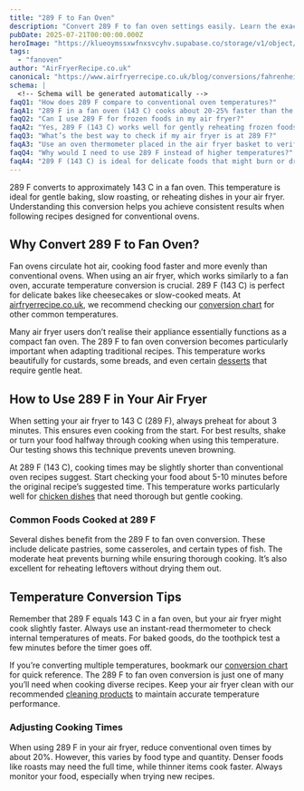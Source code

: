 ```yaml
---
title: "289 F to Fan Oven"
description: "Convert 289 F to fan oven settings easily. Learn the exact temperature and get air fryer cooking tips for perfect results every time."
pubDate: 2025-07-21T00:00:00.000Z
heroImage: "https://klueoymssxwfnxsvcyhv.supabase.co/storage/v1/object/public/Shmucket/289-f-to-fan-oven.png"
tags:
  - "fanoven"
author: "AirFryerRecipe.co.uk"
canonical: "https://www.airfryerrecipe.co.uk/blog/conversions/fahrenheit-to-fan-oven/289-f-to-fan-oven"
schema: |
  <!-- Schema will be generated automatically -->
faqQ1: "How does 289 F compare to conventional oven temperatures?"
faqA1: "289 F in a fan oven (143 C) cooks about 20-25% faster than the same temperature in a conventional oven. The circulating air in fan ovens and air fryers transfers heat more efficiently, reducing cooking times while maintaining even results."
faqQ2: "Can I use 289 F for frozen foods in my air fryer?"
faqA2: "Yes, 289 F (143 C) works well for gently reheating frozen foods in an air fryer. It prevents the outside from burning before the inside thaws completely. For best results, add a few minutes to the cooking time and check frequently."
faqQ3: "What’s the best way to check if my air fryer is at 289 F?"
faqA3: "Use an oven thermometer placed in the air fryer basket to verify the temperature. Most air fryers are accurate, but some models may vary by 5-10 degrees. Preheating for 3-5 minutes ensures the air fryer reaches the proper 289 F (143 C) temperature."
faqQ4: "Why would I need to use 289 F instead of higher temperatures?"
faqA4: "289 F (143 C) is ideal for delicate foods that might burn or dry out at higher temperatures. It’s perfect for custards, some baked goods, and slow-cooked meats where gentle, even heat is more important than quick browning."
---
```

<p>289 F converts to approximately 143 C in a fan oven. This temperature is ideal for gentle baking, slow roasting, or reheating dishes in your air fryer. Understanding this conversion helps you achieve consistent results when following recipes designed for conventional ovens.</p>

<h2>Why Convert 289 F to Fan Oven?</h2>
<p>Fan ovens circulate hot air, cooking food faster and more evenly than conventional ovens. When using an air fryer, which works similarly to a fan oven, accurate temperature conversion is crucial. 289 F (143 C) is perfect for delicate bakes like cheesecakes or slow-cooked meats. At <a href=https://www.airfryerrecipe.co.uk>airfryerrecipe.co.uk</a>, we recommend checking our <a href=https://www.airfryerrecipe.co.uk/air-fryer-conversion-chart>conversion chart</a> for other common temperatures.</p>
<p>Many air fryer users don’t realise their appliance essentially functions as a compact fan oven. The 289 F to fan oven conversion becomes particularly important when adapting traditional recipes. This temperature works beautifully for custards, some breads, and even certain <a href=https://www.airfryerrecipe.co.uk/recipe-category/dessert>desserts</a> that require gentle heat.</p>

<h2>How to Use 289 F in Your Air Fryer</h2>
<p>When setting your air fryer to 143 C (289 F), always preheat for about 3 minutes. This ensures even cooking from the start. For best results, shake or turn your food halfway through cooking when using this temperature. Our testing shows this technique prevents uneven browning.</p>
<p>At 289 F (143 C), cooking times may be slightly shorter than conventional oven recipes suggest. Start checking your food about 5-10 minutes before the original recipe’s suggested time. This temperature works particularly well for <a href=https://www.airfryerrecipe.co.uk/recipe-category/chicken>chicken dishes</a> that need thorough but gentle cooking.</p>

<h3>Common Foods Cooked at 289 F</h3>
<p>Several dishes benefit from the 289 F to fan oven conversion. These include delicate pastries, some casseroles, and certain types of fish. The moderate heat prevents burning while ensuring thorough cooking. It’s also excellent for reheating leftovers without drying them out.</p>

<h2>Temperature Conversion Tips</h2>
<p>Remember that 289 F equals 143 C in a fan oven, but your air fryer might cook slightly faster. Always use an instant-read thermometer to check internal temperatures of meats. For baked goods, do the toothpick test a few minutes before the timer goes off.</p>
<p>If you’re converting multiple temperatures, bookmark our <a href=https://www.airfryerrecipe.co.uk/air-fryer-conversion-chart>conversion chart</a> for quick reference. The 289 F to fan oven conversion is just one of many you’ll need when cooking diverse recipes. Keep your air fryer clean with our recommended <a href=https://www.airfryerrecipe.co.uk/air-fryer-cleaner>cleaning products</a> to maintain accurate temperature performance.</p>

<h3>Adjusting Cooking Times</h3>
<p>When using 289 F in your air fryer, reduce conventional oven times by about 20%. However, this varies by food type and quantity. Denser foods like roasts may need the full time, while thinner items cook faster. Always monitor your food, especially when trying new recipes.</p>
